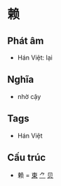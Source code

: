 # 赖

## Phát âm
* Hán Việt: lại

## Nghĩa
* nhờ cậy

## Tags
* Hán Việt

## Cấu trúc
* 赖 = [束](束.md) [⺈](⺈.md) [贝](贝.md)

<script>window.HANZI_FIELD='赖';</script>